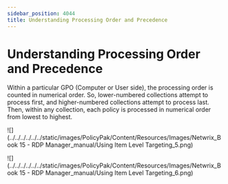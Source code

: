 ```yaml
---
sidebar_position: 4044
title: Understanding Processing Order and Precedence
---
```


# Understanding Processing Order and Precedence

Within a particular GPO (Computer or User side), the processing order is counted in numerical order. So, lower-numbered collections attempt to process first, and higher-numbered collections attempt to process last. Then, within any collection, each policy is processed in numerical order from lowest to highest.

![](../../../../../../static/images/PolicyPak/Content/Resources/Images/Netwrix_Book 15 -  RDP Manager_manual/Using Item Level Targeting_5.png)

![](../../../../../../static/images/PolicyPak/Content/Resources/Images/Netwrix_Book 15 -  RDP Manager_manual/Using Item Level Targeting_6.png)